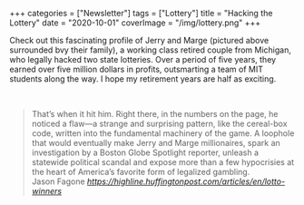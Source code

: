 +++
categories = ["Newsletter"]
tags = ["Lottery"]
title = "Hacking the Lottery"
date = "2020-10-01"
coverImage = "/img/lottery.png"
+++

Check out this fascinating profile of Jerry and Marge (pictured above surrounded bvy their family), a working class retired couple from Michigan, who legally hacked two state lotteries. Over a period of five years, they earned over five million dollars in profits, outsmarting a team of MIT students along the way. I hope my retirement years are half as exciting.

<!--more-->

<br>

<blockquote class="quoteback" darkmode="" data-title="The%20Lottery%20Hackers" data-author="Jason Fagone" cite="https://highline.huffingtonpost.com/articles/en/lotto-winners">
                      That’s when it hit him. Right there, in the numbers on the page, he noticed a flaw—a strange and surprising pattern, like the cereal-box code, written into the fundamental machinery of the game. A loophole that would eventually make Jerry and Marge millionaires, spark an investigation by a Boston Globe Spotlight reporter, unleash a statewide political scandal and expose more than a few hypocrisies at the heart of America’s favorite form of legalized gambling.
                      <footer>Jason Fagone <cite><a href="https://highline.huffingtonpost.com/articles/en/lotto-winners">https://highline.huffingtonpost.com/articles/en/lotto-winners</a></cite></footer>
                      </blockquote>
                      <script note="" src="https://cdn.jsdelivr.net/gh/Blogger-Peer-Review/quotebacks@1/quoteback.js"></script>
